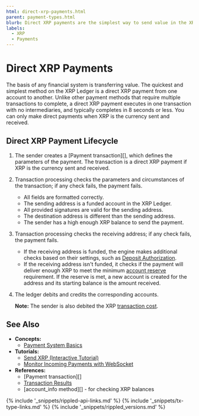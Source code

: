 ```yaml
---
html: direct-xrp-payments.html
parent: payment-types.html
blurb: Direct XRP payments are the simplest way to send value in the XRP Ledger.
labels:
  - XRP
  - Payments
---
```

# Direct XRP Payments

The basis of any financial system is transferring value. The quickest and simplest method on the XRP Ledger is a direct XRP payment from one account to another. Unlike other payment methods that require multiple transactions to complete, a direct XRP payment executes in one transaction with no intermediaries, and typically completes in 8 seconds or less. You can only make direct payments when XRP is the currency sent and received.



## Direct XRP Payment Lifecycle

1. The sender creates a [Payment transaction][], which defines the parameters of the payment. The transaction is a direct XRP payment if XRP is the currency sent and received.

2. Transaction processing checks the parameters and circumstances of the transaction; if any check fails, the payment fails.

    - All fields are formatted correctly.
    - The sending address is a funded account in the XRP Ledger.
    - All provided signatures are valid for the sending address.
    - The destination address is different than the sending address.
    - The sender has a high enough XRP balance to send the payment.

2. Transaction processing checks the receiving address; if any check fails, the payment fails.

    - If the receiving address is funded, the engine makes additional checks based on their settings, such as [Deposit Authorization](depositauth.html).
    - If the receiving address isn't funded, it checks if the payment will deliver enough XRP to meet the minimum [account reserve](reserves.html) requirement. If the reserve is met, a new account is created for the address and its starting balance is the amount received.

4. The ledger debits and credits the corresponding accounts.
    
    **Note:** The sender is also debited the XRP [transaction cost](transaction-cost.html).
    

## See Also

- **Concepts:**
    - [Payment System Basics](payment-system-basics.html)
- **Tutorials:**
    - [Send XRP (Interactive Tutorial)](send-xrp.html)
    - [Monitor Incoming Payments with WebSocket](monitor-incoming-payments-with-websocket.html)
- **References:**
    - [Payment transaction][]
    - [Transaction Results](transaction-results.html)
    - [account_info method][] - for checking XRP balances


<!--{# common link defs #}-->
{% include '_snippets/rippled-api-links.md' %}
{% include '_snippets/tx-type-links.md' %}
{% include '_snippets/rippled_versions.md' %}
